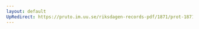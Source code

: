 ```yaml
---
layout: default
UpRedirect: https://pruto.im.uu.se/riksdagen-records-pdf/1871/prot-1871--ak--301/prot-1871--ak--301_024.pdf
---
```

